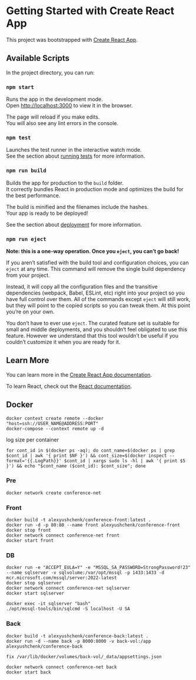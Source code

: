 # Getting Started with Create React App

This project was bootstrapped with [Create React App](https://github.com/facebook/create-react-app).

## Available Scripts

In the project directory, you can run:

### `npm start`

Runs the app in the development mode.\
Open [http://localhost:3000](http://localhost:3000) to view it in the browser.

The page will reload if you make edits.\
You will also see any lint errors in the console.

### `npm test`

Launches the test runner in the interactive watch mode.\
See the section about [running tests](https://facebook.github.io/create-react-app/docs/running-tests) for more information.

### `npm run build`

Builds the app for production to the `build` folder.\
It correctly bundles React in production mode and optimizes the build for the best performance.

The build is minified and the filenames include the hashes.\
Your app is ready to be deployed!

See the section about [deployment](https://facebook.github.io/create-react-app/docs/deployment) for more information.

### `npm run eject`

**Note: this is a one-way operation. Once you `eject`, you can’t go back!**

If you aren’t satisfied with the build tool and configuration choices, you can `eject` at any time. This command will remove the single build dependency from your project.

Instead, it will copy all the configuration files and the transitive dependencies (webpack, Babel, ESLint, etc) right into your project so you have full control over them. All of the commands except `eject` will still work, but they will point to the copied scripts so you can tweak them. At this point you’re on your own.

You don’t have to ever use `eject`. The curated feature set is suitable for small and middle deployments, and you shouldn’t feel obligated to use this feature. However we understand that this tool wouldn’t be useful if you couldn’t customize it when you are ready for it.

## Learn More

You can learn more in the [Create React App documentation](https://facebook.github.io/create-react-app/docs/getting-started).

To learn React, check out the [React documentation](https://reactjs.org/).


## Docker
```
docker context create remote --docker "host=ssh://USER_NAME@ADDRESS:PORT"
docker-compose --context remote up -d
```

log size per container
```
for cont_id in $(docker ps -aq); do cont_name=$(docker ps | grep $cont_id | awk '{ print $NF }') && cont_size=$(docker inspect --format='{{.LogPath}}' $cont_id | xargs sudo ls -hl | awk '{ print $5 }') && echo "$cont_name ($cont_id): $cont_size"; done
```

### Pre
```
docker network create conference-net
```

### Front
```
docker build -t alexyushchenk/conference-front:latest .
docker run -d -p 80:80 --name front alexyushchenk/conference-front
docker stop front
docker network connect conference-net front
docker start front
```

### DB
```
docker run -e "ACCEPT_EULA=Y" -e "MSSQL_SA_PASSWORD=StrongPassword!23" --name sqlserver -v sqlvolume:/var/opt/mssql -p 1433:1433 -d mcr.microsoft.com/mssql/server:2022-latest
docker stop sqlserver
docker network connect conference-net sqlserver
docker start sqlserver

docker exec -it sqlserver "bash"
./opt/mssql-tools/bin/sqlcmd -S localhost -U SA
```

### Back
```
docker build -t alexyushchenk/conference-back:latest .
docker run -d --name back -p 8000:8000 -v back-vol:/app alexyushchenk/conference-back

fix /var/lib/docker/volumes/back-vol/_data/appsettings.json

docker network connect conference-net back
docker start back
```